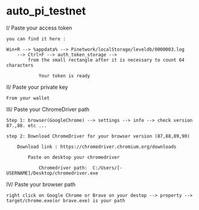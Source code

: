 # auto_pi_testnet

I/ Paste your access token

	you can find it here :

	Win+R --> %appdata% --> Pinetwork/localStorage/leveldb/0000003.log 
		--> Ctrl+F --> auth_token_storage --> 
			from the small rectangle after it is necessary to count 64 characters
			
				Your token is ready
		

II/ Paste your private key 
	
	From your wallet 

III/ Paste your ChromeDriver path

	Step 1: browser(GoogleChrome) --> settings --> info --> check version 87.,88. etc ...

	step 2:	Download ChromeDriver for your browser version (87,88,89,90)

		Download link : https://chromedriver.chromium.org/downloads

			Paste on desktop your chromedriver
			
				Chromedriver path:  C:/Users/[-USERNAME]/Desktop/chromedriver.exe


IV/ Paste your browser path
	
	right click on Google Chrome or Brave on your destop --> property --> target/chrome.exe(or brave.exe) is your path 

